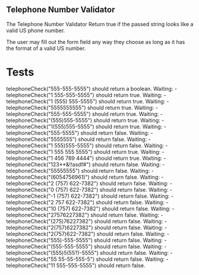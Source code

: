 ##  Telephone Number Validator

The Telephone Number Validator Return true if the passed string looks like a valid US phone number.

The user may fill out the form field any way they choose as long as it has the format of a valid US number. 

# Tests
telephoneCheck("555-555-5555") should return a boolean.
Waiting: - telephoneCheck("1 555-555-5555") should return true.
Waiting: - telephoneCheck("1 (555) 555-5555") should return true.
Waiting: - telephoneCheck("5555555555") should return true.
Waiting: - telephoneCheck("555-555-5555") should return true.
Waiting: - telephoneCheck("(555)555-5555") should return true.
Waiting: - telephoneCheck("1(555)555-5555") should return true.
Waiting: - telephoneCheck("555-5555") should return false.
Waiting: - telephoneCheck("5555555") should return false.
Waiting: - telephoneCheck("1 555)555-5555") should return false.
Waiting: - telephoneCheck("1 555 555 5555") should return true.
Waiting: - telephoneCheck("1 456 789 4444") should return true.
Waiting: - telephoneCheck("123**&!!asdf#") should return false.
Waiting: - telephoneCheck("55555555") should return false.
Waiting: - telephoneCheck("(6054756961)") should return false.
Waiting: - telephoneCheck("2 (757) 622-7382") should return false.
Waiting: - telephoneCheck("0 (757) 622-7382") should return false.
Waiting: - telephoneCheck("-1 (757) 622-7382") should return false.
Waiting: - telephoneCheck("2 757 622-7382") should return false.
Waiting: - telephoneCheck("10 (757) 622-7382") should return false.
Waiting: - telephoneCheck("27576227382") should return false.
Waiting: - telephoneCheck("(275)76227382") should return false.
Waiting: - telephoneCheck("2(757)6227382") should return false.
Waiting: - telephoneCheck("2(757)622-7382") should return false.
Waiting: - telephoneCheck("555)-555-5555") should return false.
Waiting: - telephoneCheck("(555-555-5555") should return false.
Waiting: - telephoneCheck("(555)5(55?)-5555") should return false.
Waiting: - telephoneCheck("55 55-55-555-5") should return false.
Waiting: - telephoneCheck("11 555-555-5555") should return false.
